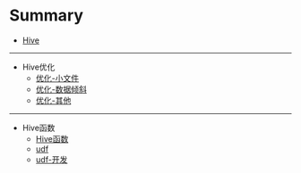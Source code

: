# Summary

* [Hive](README.md)
------
* Hive优化
    * [优化-小文件](docs/opt-1.md)
    * [优化-数据倾斜](docs/opt-2.md)
    * [优化-其他](docs/opt-3.md)
------
* Hive函数
    * [Hive函数](docs/fun-1.md)
    * [udf](docs/fun-2.md)
    * [udf-开发](docs/fun-2.md)

